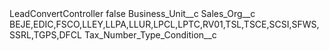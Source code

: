 <?xml version="1.0" encoding="UTF-8"?>
<CustomMetadata xmlns="http://soap.sforce.com/2006/04/metadata" xmlns:xsi="http://www.w3.org/2001/XMLSchema-instance" xmlns:xsd="http://www.w3.org/2001/XMLSchema">
    <label>LeadConvertController</label>
    <protected>false</protected>
    <values>
        <field>Business_Unit__c</field>
        <value xsi:nil="true"/>
    </values>
    <values>
        <field>Sales_Org__c</field>
        <value xsi:type="xsd:string">BEJE,EDIC,FSCO,LLEY,LLPA,LLUR,LPCL,LPTC,RV01,TSL,TSCE,SCSI,SFWS,SSRL,TGPS,DFCL</value>
    </values>
    <values>
        <field>Tax_Number_Type_Condition__c</field>
        <value xsi:nil="true"/>
    </values>
</CustomMetadata>
